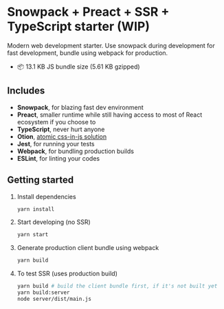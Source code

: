 # Snowpack + Preact + SSR + TypeScript starter (WIP)

Modern web development starter. Use snowpack during development for fast development, bundle using webpack for production.
- 📦 13.1 KB JS bundle size (5.61 KB gzipped)

## Includes
- **Snowpack**, for blazing fast dev environment
- **Preact**, smaller runtime while still having access to most of React ecosystem if you choose to
- **TypeScript**, never hurt anyone
- **Otion**, [atomic css-in-js solution](https://github.com/kripod/otion)
- **Jest**, for running your tests
- **Webpack**, for bundling production builds
- **ESLint**, for linting your codes

## Getting started
1. Install dependencies
    ```sh
    yarn install
    ```

2. Start developing (no SSR)
    ```sh
    yarn start
    ```

3. Generate production client bundle using webpack
    ```sh
    yarn build
    ```

4. To test SSR (uses production build)
    ```sh
    yarn build # build the client bundle first, if it's not built yet
    yarn build:server
    node server/dist/main.js
    ```
